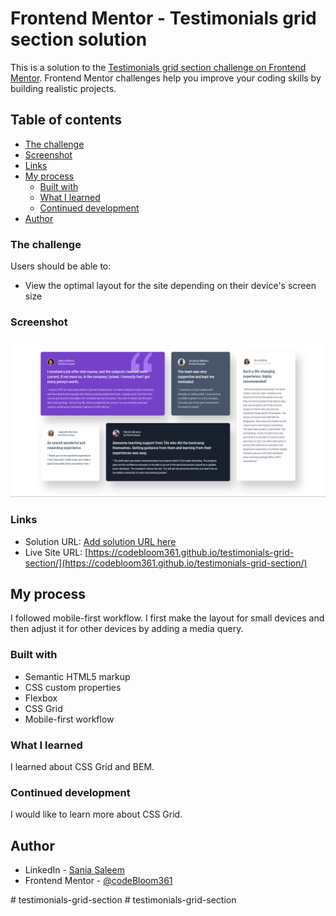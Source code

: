 # Frontend Mentor - Testimonials grid section solution

This is a solution to the [Testimonials grid section challenge on Frontend Mentor](https://www.frontendmentor.io/challenges/testimonials-grid-section-Nnw6J7Un7). Frontend Mentor challenges help you improve your coding skills by building realistic projects. 

## Table of contents

  - [The challenge](#the-challenge)
  - [Screenshot](#screenshot)
  - [Links](#links)
- [My process](#my-process)
  - [Built with](#built-with)
  - [What I learned](#what-i-learned)
  - [Continued development](#continued-development)
- [Author](#author)

### The challenge

Users should be able to:

- View the optimal layout for the site depending on their device's screen size

### Screenshot

![](./Screenshot%202025-09-20%20214235.png)

### Links

- Solution URL: [Add solution URL here](https://your-solution-url.com)
- Live Site URL: [https://codebloom361.github.io/testimonials-grid-section/](https://codebloom361.github.io/testimonials-grid-section/)

## My process

I followed mobile-first workflow. I first make the layout for small devices and then adjust it for other devices by adding a media query.

### Built with

- Semantic HTML5 markup
- CSS custom properties
- Flexbox
- CSS Grid
- Mobile-first workflow

### What I learned

I learned about CSS Grid and BEM.  

### Continued development

I would like to learn more about CSS Grid.

## Author

- LinkedIn - [Sania Saleem](www.linkedin.com/in/sania-saleem-1aa125347)
- Frontend Mentor - [@codeBloom361](https://www.frontendmentor.io/profile/codeBloom361)

#   t e s t i m o n i a l s - g r i d - s e c t i o n 
 
 #   t e s t i m o n i a l s - g r i d - s e c t i o n 
 
 